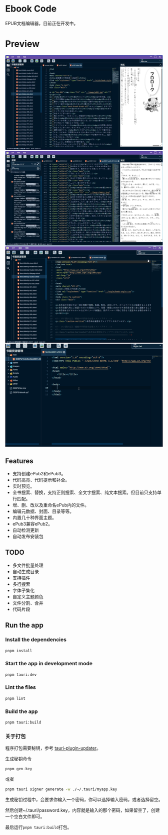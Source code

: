 #  Ebook Code

EPUB文档编辑器，目前正在开发中。

# Preview

![pre01.jpg](./res/pre01.jpg)
![pre02.jpg](./res/pre02.jpg)
![pre03.gif](./res/pre03.gif)
![pre04.gif](./res/pre04.gif)

## Features

* 支持创建ePub2和ePub3。
* 代码高亮、代码提示和补全。
* 实时预览。
* 全书搜索、替换，支持正则搜索、全文字搜索、纯文本搜索。但目前只支持单行匹配。
* 增、删、改以及重命名ePub内的文件。
* 编辑元数据、封面、目录等等。
* 内置几十种界面主题。
* ePub3兼容ePub2。
* 自动检测更新
* 自动发布安装包

## TODO

* 多文件批量处理
* 自动生成目录
* 支持插件
* 多行搜索
* 字体子集化
* 自定义主题颜色
* 文件分割、合并
* 代码片段

## Run the app

### Install the dependencies

```bash
pnpm install
```

### Start the app in development mode

```bash
pnpm tauri:dev
```

### Lint the files

```bash
pnpm lint
```

### Build the app

```bash
pnpm tauri:build
```

### 关于打包

程序打包需要秘钥，参考 [tauri-plugin-updater](https://tauri.app/v1/api/js/tauri-plugin-updater)。

生成秘钥命令

```bash
pnpm gen-key
```

或者

```bash
pnpm tauri signer generate -w ./~/.tauri/myapp.key
```

生成秘钥过程中，会要求你输入一个密码，你可以选择输入密码，或者选择留空。

然后创建~/.tauri/password.key，内容就是输入的那个密码，如果留空了，创建一个空白文件即可。

最后运行`pnpm tauri:build`打包。